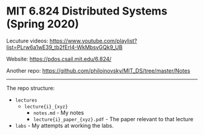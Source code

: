 # MIT 6.824 Distributed Systems (Spring 2020)
Lecuture videos: https://www.youtube.com/playlist?list=PLrw6a1wE39_tb2fErI4-WkMbsvGQk9_UB

Website: https://pdos.csail.mit.edu/6.824/

Another repo: https://github.com/philoinovsky/MIT_DS/tree/master/Notes

 
---

The repo structure:
- `lectures`
    - `lecture{i}_{xyz}`
        - `notes.md` - My notes
        - `lecture{i}_paper_{xyz}.pdf` - The paper relevant to that lecture
- `labs` - My attempts at working the labs.
